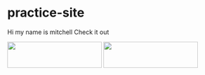 # practice-site
Hi my name is mitchell
Check it out
<p>
<img class="alignleft  wp-image-4242" title="Litmos Logo Only transparent" src="http://www.litmos.com/wp-content/uploads/2013/03/Litmos-Logo-Only-transparent.png" alt="" width="215" height="60"

<p>
<img class="alignleft image" title="Litmos Logo Only transparent" src="practice-site/2018_Holland_Courtney_CityCreeka-3559.jpg" alt="" width="215" height="60"


        
      
<p/>
